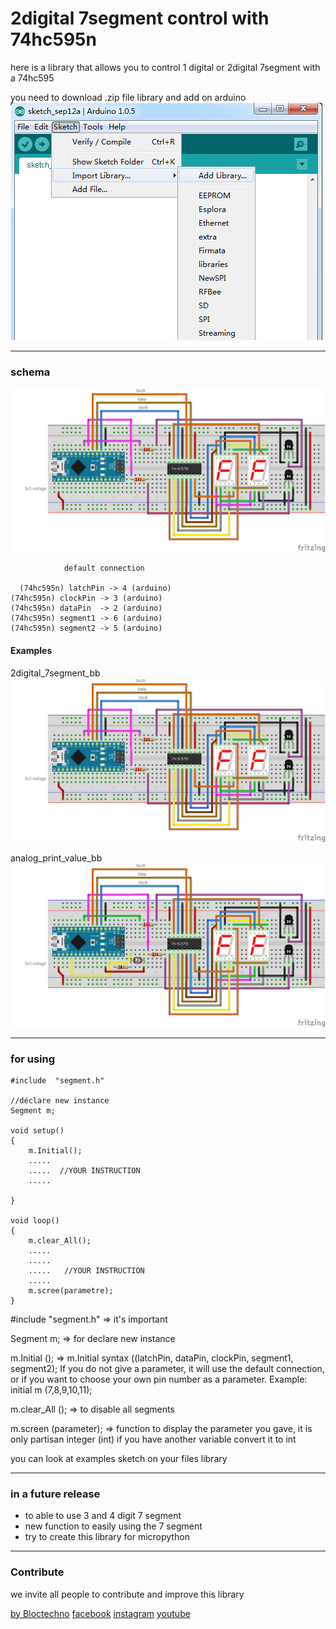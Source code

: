 # 2digital 7segment control with 74hc595n 

here is a library that allows you to control 1 digital or 2digital 7segment with a 74hc595

you need to download .zip file library and add on arduino
![add library on arduino](img/add_lib.png)

----
### schema
![fritzing](img/2digital_7segment_bb.png)

				default connection

	  (74hc595n) latchPin -> 4 (arduino)
   	(74hc595n) clockPin -> 3 (arduino)
   	(74hc595n) dataPin  -> 2 (arduino)
   	(74hc595n) segment1 -> 6 (arduino)
   	(74hc595n) segment2 -> 5 (arduino)

#### Examples
2digital_7segment_bb
![2digital_7segment_bb](img/2digital_7segment_bb.png)

analog_print_value_bb
![analog_print_value_bb](img/analog_print_value_bb.png)

----
### for using

	#include  "segment.h"

	//déclare new instance
	Segment m;

	void setup()
	{
		m.Initial();
		.....
		.....  //YOUR INSTRUCTION
		.....

	}

	void loop()
	{
		m.clear_All();
		.....
		.....
		.....	//YOUR INSTRUCTION
		.....
		m.scree(parametre);
	}

 #include "segment.h" => it's important

   Segment m; => for declare new instance

   m.Initial (); => m.Initial syntax ((latchPin, dataPin, clockPin, segment1, segment2);
    If you do not give a parameter, it will use the default connection, or if you want to choose your own pin number as a parameter.
   Example: initial m (7,8,9,10,11);

   m.clear_All (); => to disable all segments

   m.screen (parameter); => function to display the parameter you gave, it is only partisan integer (int) if you have another variable convert it to int


  you can look at examples sketch on your files library

----
### in a future release
* to able to use 3 and 4 digit 7 segment
* new function to easily using the 7 segment
* try to create this library for  micropython

----
### Contribute
we invite all people to contribute and improve this library

[by Bloctechno](contact@bloctechno.ovh)
[facebook](https://facebook.com/bloctechno)
[instagram](https://instagram.com/bloctechno)
[youtube](https://www.youtube.com/user/ThePipa00/videos)

